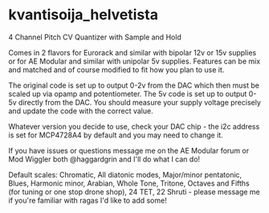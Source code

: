 # kvantisoija_helvetista
4 Channel Pitch CV Quantizer with Sample and Hold

Comes in 2 flavors for Eurorack and similar with bipolar 12v or 15v supplies or for AE Modular and similar with unipolar 5v supplies. 
Features can be mix and matched and of course modified to fit how you plan to use it. 

The original code is set up to output 0-2v from the DAC which then must be scaled up via opamp and potentiometer.
The 5v code is set up to output 0-5v directly from the DAC. You should measure your supply voltage precisely and update the code with the correct value.

Whatever version you decide to use, check your DAC chip - the i2c address is set for MCP4728A4 by default and you may need to change it.

If you have issues or questions message me on the AE Modular forum or Mod Wiggler both @haggardgrin and I'll do what I can do!

Default scales: Chromatic, All diatonic modes, Major/minor pentatonic, Blues, Harmonic minor, Arabian, Whole Tone, Tritone, Octaves and Fifths (for tuning or one stop drone shop), 24 TET, 22 Shruti - please message me if you're familiar with ragas I'd like to add some!
